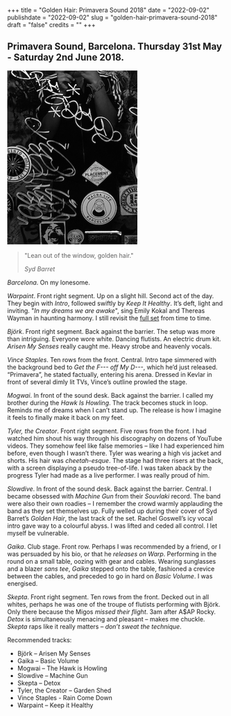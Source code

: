 +++
title = "Golden Hair: Primavera Sound 2018"
date = "2022-09-02"
publishdate = "2022-09-02"
slug = "golden-hair-primavera-sound-2018"
draft = "false"
credits = ""
+++

## Primavera Sound, Barcelona. Thursday 31st May - Saturday 2nd June 2018.

![Vince staples on stage at night.](golden_hair.png)

<!-- > "Lean out of the window, golden hair." - *Syd Barret* -->

> "Lean out of the window, golden hair."
>
> *Syd Barret*

*Barcelona*. On my lonesome.

*Warpaint*. Front right segment. Up on a slight hill. Second act of the day. They begin with *Intro*, followed swiftly by *Keep It Healthy*. It’s deft, light and inviting. "*In my dreams we are awake*", sing Emily Kokal and Thereas Wayman in haunting harmony. I still revisit the [full set](https://youtu.be/b5BSfZOWb1k) from time to time.

*Björk*. Front right segment. Back against the barrier. The setup was more than intriguing. Everyone wore white. Dancing flutists. An electric drum kit. *Arisen My Senses* really caught me. Heavy strobe and heavenly vocals.

*Vince Staples*. Ten rows from the front. Central. Intro tape simmered with the background bed to *Get the F--- off My D---*, which he’d just released. “Primavera”, he stated factually, entering his arena. Dressed in Kevlar in front of several dimly lit TVs, Vince’s outline prowled the stage.

*Mogwai*. In front of the sound desk. Back against the barrier. I called my brother during the *Hawk Is Howling*. The track becomes stuck in loop. Reminds me of dreams when I can’t stand up. The release is how I imagine it feels to finally make it back on my feet. 

*Tyler, the Creator*. Front right segment. Five rows from the front. I had watched him shout his way through his discography on dozens of YouTube videos. They somehow feel like false memories – like I had experienced him before, even though I wasn’t there. Tyler was wearing a high vis jacket and shorts. His hair was *cheetah-esque*. The stage had three risers at the back, with a screen displaying a pseudo tree-of-life. I was taken aback by the progress Tyler had made as a live performer. I was really proud of him. 

*Slowdive*. In front of the sound desk. Back against the barrier. Central. I became obsessed with *Machine Gun* from their *Souvlaki* record. The band were also their own roadies – I remember the crowd warmly applauding the band as they set themselves up. Fully welled up during their cover of Syd Barret’s *Golden Hair*, the last track of the set. Rachel Goswell’s icy vocal intro gave way to a colourful abyss. I was lifted and ceded all control. I let myself be vulnerable. 

*Gaika*. Club stage. Front row. Perhaps I was recommended by a friend, or I was persuaded by his bio, or that he *releases on Warp*. Performing in the round on a small table, oozing with gear and cables. Wearing sunglasses and a blazer *sans tee*, *Gaika* stepped onto the table, fashioned a crevice between the cables, and preceded to go in hard on *Basic Volume*. I was energised. 

*Skepta*. Front right segment. Ten rows from the front. Decked out in all whites, perhaps he was one of the troupe of flutists performing with Björk. Only there because the Migos *missed their flight*. 3am after A$AP Rocky. *Detox* is simultaneously menacing and pleasant – makes me chuckle. *Skepta* raps like it really matters – *don’t sweat the technique*.

Recommended tracks: <!--Spotify Link or embedded spotify playlist?-->

* Björk – Arisen My Senses
* Gaika – Basic Volume
* Mogwai – The Hawk is Howling
* Slowdive – Machine Gun
* Skepta – Detox
* Tyler, the Creator – Garden Shed
* Vince Staples - Rain Come Down
* Warpaint – Keep it Healthy

